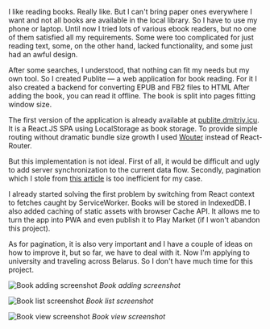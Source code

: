 I like reading books. Really like. But I can't bring paper ones everywhere I want and not all books are available in the local library. So I have to use my phone or laptop. Until now I tried lots of various ebook readers, but no one of them satisfied all my requirements. Some were too complicated for just reading text, some, on the other hand, lacked functionality, and some just had an awful design.

After some searches, I understood, that nothing can fit my needs but my own tool. So I created Publite — a web application for book reading. For it I also created a backend for converting EPUB and FB2 files to HTML After adding the book, you can read it offline. The book is split into pages fitting window size.

The first version of the application is already available at [publite.dmitriy.icu](https://publite.dmitriy.icu). It is a React.JS SPA using LocalStorage as book storage. To provide simple routing without dramatic bundle size growth I used [Wouter](https://github.com/molefrog/wouter) instead of React-Router.

But this implementation is not ideal. First of all, it would be difficult and ugly to add server synchronization to the current data flow. Secondly, pagination which I stole from [this article](https://blog.cacoveanu.com/2020/2020.08.14.pagination_in_ebooks.html) is too inefficient for my case.

I already started solving the first problem by switching from React context to fetches caught by ServiceWorker. Books will be stored in IndexedDB. I also added caching of static assets with browser Cache API. It allows me to turn the app into PWA and even publish it to Play Market (if I won't abandon this project).

As for pagination, it is also very important and I have a couple of ideas on how to improve it, but so far, we have to deal with it. Now I'm applying to university and traveling across Belarus. So I don't have much time for this project.

![Book adding screenshot](/articles/Publite_-_an_Ebook_reader/LDwoOj469e.jpg)
*Book adding screenshot*

![Book list screenshot](/articles/Publite_-_an_Ebook_reader/88PVXytCcA.jpg)
*Book list screenshot*

![Book view screenshot](/articles/Publite_-_an_Ebook_reader/qMCsbHZi67.jpg)
*Book view screenshot*
